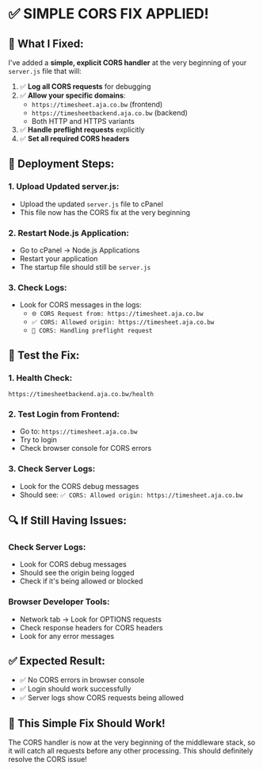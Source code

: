 # ✅ **SIMPLE CORS FIX APPLIED!**

## 🔧 **What I Fixed:**

I've added a **simple, explicit CORS handler** at the very beginning of your `server.js` file that will:

1. ✅ **Log all CORS requests** for debugging
2. ✅ **Allow your specific domains**:
   - `https://timesheet.aja.co.bw` (frontend)
   - `https://timesheetbackend.aja.co.bw` (backend)
   - Both HTTP and HTTPS variants
3. ✅ **Handle preflight requests** explicitly
4. ✅ **Set all required CORS headers**

## 🚀 **Deployment Steps:**

### **1. Upload Updated server.js:**
- Upload the updated `server.js` file to cPanel
- This file now has the CORS fix at the very beginning

### **2. Restart Node.js Application:**
- Go to cPanel → Node.js Applications
- Restart your application
- The startup file should still be `server.js`

### **3. Check Logs:**
- Look for CORS messages in the logs:
  - `🌐 CORS Request from: https://timesheet.aja.co.bw`
  - `✅ CORS: Allowed origin: https://timesheet.aja.co.bw`
  - `🔄 CORS: Handling preflight request`

## 🧪 **Test the Fix:**

### **1. Health Check:**
```
https://timesheetbackend.aja.co.bw/health
```

### **2. Test Login from Frontend:**
- Go to: `https://timesheet.aja.co.bw`
- Try to login
- Check browser console for CORS errors

### **3. Check Server Logs:**
- Look for the CORS debug messages
- Should see: `✅ CORS: Allowed origin: https://timesheet.aja.co.bw`

## 🔍 **If Still Having Issues:**

### **Check Server Logs:**
- Look for CORS debug messages
- Should see the origin being logged
- Check if it's being allowed or blocked

### **Browser Developer Tools:**
- Network tab → Look for OPTIONS requests
- Check response headers for CORS headers
- Look for any error messages

## ✅ **Expected Result:**
- ✅ No CORS errors in browser console
- ✅ Login should work successfully
- ✅ Server logs show CORS requests being allowed

## 🎉 **This Simple Fix Should Work!**

The CORS handler is now at the very beginning of the middleware stack, so it will catch all requests before any other processing. This should definitely resolve the CORS issue!

